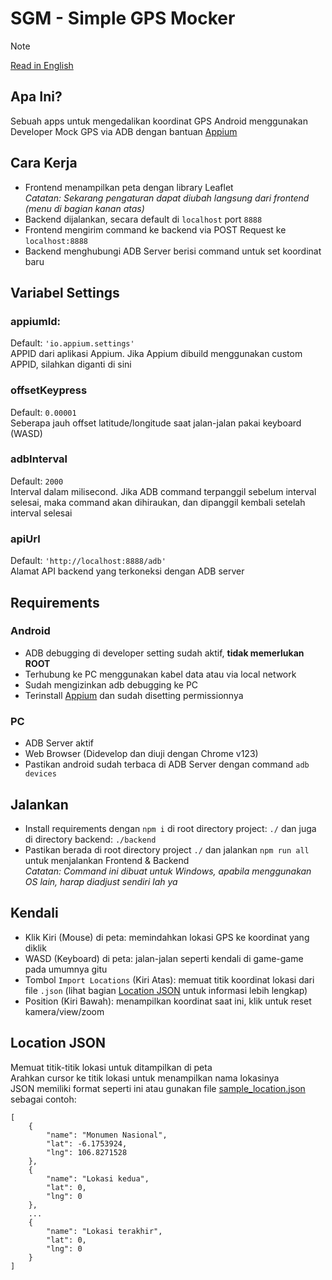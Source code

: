 # SGM - Simple GPS Mocker
> [!NOTE]
> [Read in English](README.md)
## Apa Ini?
Sebuah apps untuk mengedalikan koordinat GPS Android menggunakan Developer Mock GPS via ADB dengan bantuan [Appium](https://github.com/appium/io.appium.settings)
## Cara Kerja
- Frontend menampilkan peta dengan library Leaflet  
*Catatan: Sekarang pengaturan dapat diubah langsung dari frontend (menu di bagian kanan atas)*
- Backend dijalankan, secara default di `localhost` port `8888`
- Frontend mengirim command ke backend via POST Request ke `localhost:8888`
- Backend menghubungi ADB Server berisi command untuk set koordinat baru
## Variabel Settings
### appiumId:
Default: `'io.appium.settings'`  
APPID dari aplikasi Appium. Jika Appium dibuild menggunakan custom APPID, silahkan diganti di sini
### offsetKeypress
Default: `0.00001`  
Seberapa jauh offset latitude/longitude saat jalan-jalan pakai keyboard (WASD)
### adbInterval
Default: `2000`  
Interval dalam milisecond. Jika ADB command terpanggil sebelum interval selesai, maka command akan dihiraukan, dan dipanggil kembali setelah interval selesai
### apiUrl
Default: `'http://localhost:8888/adb'`  
Alamat API backend yang terkoneksi dengan ADB server
## Requirements
### Android
- ADB debugging di developer setting sudah aktif, **tidak memerlukan ROOT**
- Terhubung ke PC menggunakan kabel data atau via local network
- Sudah mengizinkan adb debugging ke PC
- Terinstall [Appium](https://github.com/appium/io.appium.settings) dan sudah disetting permissionnya
### PC
- ADB Server aktif
- Web Browser (Didevelop dan diuji dengan Chrome v123)
- Pastikan android sudah terbaca di ADB Server dengan command `adb devices`
## Jalankan
- Install requirements dengan `npm i` di root directory project: `./` dan juga di directory backend: `./backend`
- Pastikan berada di root directory project `./` dan jalankan `npm run all` untuk menjalankan Frontend & Backend  
*Catatan: Command ini dibuat untuk Windows, apabila menggunakan OS lain, harap diadjust sendiri lah ya*
## Kendali
- Klik Kiri (Mouse) di peta: memindahkan lokasi GPS ke koordinat yang diklik
- WASD (Keyboard) di peta: jalan-jalan seperti kendali di game-game pada umumnya gitu
- Tombol `Import Locations` (Kiri Atas): memuat titik koordinat lokasi dari file `.json` (lihat bagian [Location JSON](#location-json) untuk informasi lebih lengkap)
- Position (Kiri Bawah): menampilkan koordinat saat ini, klik untuk reset kamera/view/zoom
## Location JSON
Memuat titik-titik lokasi untuk ditampilkan di peta  
Arahkan cursor ke titik lokasi untuk menampilkan nama lokasinya  
JSON memiliki format seperti ini atau gunakan file [sample_location.json](sample_location.json) sebagai contoh:
```
[
    {
        "name": "Monumen Nasional",
        "lat": -6.1753924,
        "lng": 106.8271528
    },
    {
        "name": "Lokasi kedua",
        "lat": 0,
        "lng": 0
    },
    ...
    {
        "name": "Lokasi terakhir",
        "lat": 0,
        "lng": 0
    }
]
```